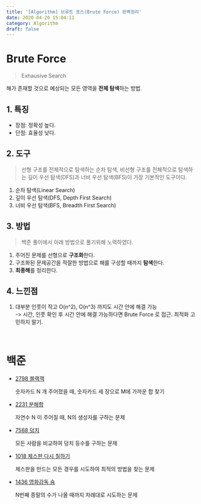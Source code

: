 ```yaml
---
title: '[Algorithm] 브루트 포스(Brute Force) 완벽정리'
date: 2020-04-20 15:04:11
category: Algorithm
draft: false
---
```


# Brute Force
> Exhausive Search

해가 존재할 것으로 예상되는 모든 영역을 **전체 탐색**하는 방법.

## 1. 특징
* 장점: 정확성 높다.
* 단점: 효율성 낮다.

## 2. 도구
> 선형 구조를 전체적으로 탐색하는 순차 탐색, 비선형 구조를 전체적으로 탐색하는 깊이 우선 탐색(DFS)과 너비 우선 탐색(BFS)이 가장 기본적인 도구이다.

1. 순차 탐색(Linear Search)
2. 깊이 우선 탐색(DFS, Depth First Search)
3. 너비 우선 탐색(BFS, Breadth First Search)

## 3. 방법
> 백준 풀이에서 아래 방법으로 풀기위해 노력하였다.
1. 주어진 문제를 선형으로 **구조화**한다.
2. 구조화된 문제공간을 적잘한 방법으로 해를 구성할 때까지 **탐색**한다.
3. **최종해**를 정리한다.

## 4. 느낀점
1. 대부분 인풋이 작고 O(n^2), O(n^3) 까지도 시간 안에 해결 가능<br>
    -> 시간, 인풋 확인 후 시간 안에 해결 가능하다면 Brute Force 로 접근. 최적화 고민하지 말기.


<p><br></p>

# 백준

* [2798 블랙잭](/백준/2798)

    숫자카드 N 개 주어졌을 때, 숫자카드 세 장으로 M에 가까운 합 찾기

* [2231 분해합](/백준/2231)

    자연수 N 이 주어질 때, N의 생성자를 구하는 문제

* [7568 덩치](/백준/7568)

    모든 사람을 비교하여 덩치 등수를 구하는 문제

* [1018 체스판 다시 칠하기](/백준/1018)

    체스판을 만드는 모든 경우를 시도하여 최적의 방법을 찾는 문제

* [1436 영화감독 숌](/백준/1436)

    N번째 종말의 수가 나올 때까지 차례대로 시도하는 문제


    



